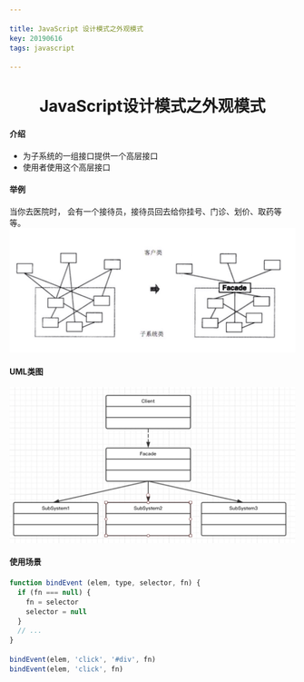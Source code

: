 ```yaml
---

title: JavaScript 设计模式之外观模式
key: 20190616
tags: javascript

---
```


<center><h1>JavaScript设计模式之外观模式</h1></center>

#### 介绍
- 为子系统的一组接口提供一个高层接口
- 使用者使用这个高层接口
#### 举例
当你去医院时， 会有一个接待员，接待员回去给你挂号、门诊、划价、取药等等。
![外观模式详解图](https://raw.githubusercontent.com/lele3/markDownImages/master/images/%E8%AE%BE%E8%AE%A1%E6%A8%A1%E5%BC%8F/%E5%A4%96%E8%A7%82%E6%A8%A1%E5%BC%8F%E8%AF%A6%E8%A7%A3%E5%9B%BE.jpg)
#### UML类图
![外观模式UML类图](https://raw.githubusercontent.com/lele3/markDownImages/master/images/%E8%AE%BE%E8%AE%A1%E6%A8%A1%E5%BC%8F/%E5%A4%96%E8%A7%82%E6%A8%A1%E5%BC%8FUML%E7%B1%BB%E5%9B%BE.jpg)

#### 使用场景

```javascript
function bindEvent (elem, type, selector, fn) {
  if (fn === null) {
    fn = selector
    selector = null
  }
  // ...
}

bindEvent(elem, 'click', '#div', fn)
bindEvent(elem, 'click', fn)
```